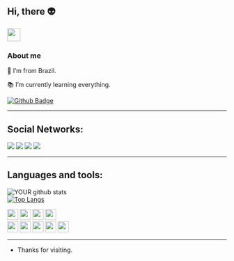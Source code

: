 
## Hi, there 👽
<div>
 <img src=https://github.com/TheDudeThatCode/TheDudeThatCode/blob/master/Assets/Earth.gif width="30"> 
 </div>

### About me

:house_with_garden: I’m from Brazil.

:books: I’m currently learning everything.

[![Github Badge](https://img.shields.io/badge/-Github-000?style=flat-square&logo=Github&logoColor=white&link=https://github.com/Pinalli)](https://github.com/Pinalli)

----

 Social Networks:
 -----
[<img src="https://img.shields.io/badge/linkedin-%230077B5.svg?&style=for-the-badge&logo=linkedin&logoColor=white" />](https://www.linkedin.com/in/alberto-rocha-pinalli/) [<img src = "https://img.shields.io/badge/instagram-%23E4405F.svg?&style=for-the-badge&logo=instagram&logoColor=white">](https://www.instagram.com/beto_pinalli/) [<img src = "https://img.shields.io/badge/facebook-%231877F2.svg?&style=for-the-badge&logo=facebook&logoColor=white">](https://www.facebook.com/alberto.rochapinalli/)
 [<img src = "https://img.shields.io/badge/discord-%9146FF.svg?&style=for-the-badge&logo=discord&logoColor=white">](https://discord.com/channels/839257212819996702/839271009528971285)
 
----  

##   Languages and tools:
 ![YOUR github stats](https://github-readme-stats.vercel.app/api?username=pinalli&show_icons=true&theme=radical)<br>
 [![Top Langs](https://github-readme-stats.vercel.app/api/top-langs/?username=pinalli&&show_icons=true&theme=radical)](https://github.com/pinalli/github-readme-stats) 

<div>
 <code><img height= "25" src= "https://img.shields.io/badge/Java-ED8B00?style=for-the-badge&logo=java&logoColor=white"></code>
 <code><img height= "25"src= "https://img.shields.io/badge/Spring-6DB33?style=for-the-badge&logo=spring&logoColor=white"></code>                                               <code><img height= "25"  src= "https://img.shields.io/badge/MySQL-00000F?style=for-the-badge&logo=mysql&logoColor=white"></code>       
 <code><img height= "25"  src= "https://img.shields.io/badge/Postman-FF6C37?style=for-the-badge&logo=Postman&logoColor=white"></code><br>
 <code><img height= "25" src= "https://img.shields.io/badge/Git-F05032?style=for-the-badge&logo=git&logoColor=white"></code>
 <code><img height= "25" src= "https://img.shields.io/badge/JavaScript-323030?style=for-the-badge&logo=javascript&logoColor=white"></code>
 <code><img height= "25" src= "https://img.shields.io/badge/HTML-239120?style=for-the-badge&logo=html5&logoColor=white"></code>
 <code><img height= "25" src= "https://img.shields.io/badge/CSS-239120?style=for-the-badge&logo=css3&logoColor=white"></code>
 <code><img height= "25" src= "https://img.shields.io/badge/TypeScript-007ACC?style=for-the-badge&logo=typescript&logoColor=white"></code>


</div>

----

- Thanks for visiting.


 
